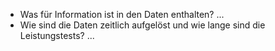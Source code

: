 - Was für Information ist in den Daten enthalten? 
    ...
- Wie sind die Daten zeitlich aufgelöst und wie lange sind die Leistungstests?
    ...